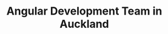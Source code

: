 ---
title: Angular Development Team in Auckland
permalink: /landings/angular-developer-auckland
technology: Angular
location: Auckland
---